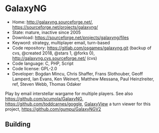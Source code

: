 # GalaxyNG

- Home: http://galaxyng.sourceforge.net/, https://sourceforge.net/projects/galaxyng/
- State: mature, inactive since 2005
- Download: https://sourceforge.net/projects/galaxyng/files
- Keyword: strategy, multiplayer email, turn-based
- Code repository: https://gitlab.com/osgames/galaxyng.git (backup of cvs, @created 2018, @stars 1, @forks 0), http://galaxyng.cvs.sourceforge.net/ (cvs)
- Code language: C, PHP, Script
- Code license: GPL-2.0
- Developer: Bogdan Mincu, Chris Shaffer, Frans Slothouber, Geoff Lamperd, Ian Evans, Ken Weinert, Matthew Messana, Paul Heinzlreiter, ref, Steven Webb, Thomas Odaker

Play by email interstellar wargame for multiple players.
See also https://github.com/scumola/GalaxyNG, https://github.com/toddcarnes/goggle, [GalaxyView](https://sourceforge.net/projects/galaxyview/) a turn viewer for this project, https://github.com/gumpu/GalaxyNGV2

## Building
